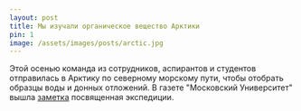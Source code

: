 ```yaml
---
layout: post
title: Мы изучали органическое вещество Арктики
pin: 1
image: /assets/images/posts/arctic.jpg
---
```


Этой осенью команда из сотрудников, аспирантов и студентов отправилась в Арктику по северному морскому пути, чтобы отобрать образцы воды и донных отложений. В газете "Московский Университет" вышла [заметка](/assets/pdf/posts/arctic.pdf) посвященная экспедиции.  